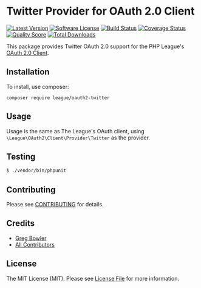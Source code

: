 # Twitter Provider for OAuth 2.0 Client
[![Latest Version](https://img.shields.io/github/release/thephpleague/oauth2-twitter.svg?style=flat-square)](https://github.com/thephpleague/oauth2-twitter/releases)
[![Software License](https://img.shields.io/badge/license-MIT-brightgreen.svg?style=flat-square)](LICENSE.md)
[![Build Status](https://img.shields.io/travis/thephpleague/oauth2-twitter/master.svg?style=flat-square)](https://travis-ci.org/thephpleague/oauth2-twitter)
[![Coverage Status](https://img.shields.io/scrutinizer/coverage/g/thephpleague/oauth2-twitter.svg?style=flat-square)](https://scrutinizer-ci.com/g/thephpleague/oauth2-twitter/code-structure)
[![Quality Score](https://img.shields.io/scrutinizer/g/thephpleague/oauth2-twitter.svg?style=flat-square)](https://scrutinizer-ci.com/g/thephpleague/oauth2-twitter)
[![Total Downloads](https://img.shields.io/packagist/dt/league/oauth2-twitter.svg?style=flat-square)](https://packagist.org/packages/league/oauth2-twitter)

This package provides Twitter OAuth 2.0 support for the PHP League's [OAuth 2.0 Client](https://github.com/thephpleague/oauth2-client).

## Installation

To install, use composer:

```
composer require league/oauth2-twitter
```

## Usage

Usage is the same as The League's OAuth client, using `\League\OAuth2\Client\Provider\Twitter` as the provider.

<!--

    ### Authorization Code Flow

    ```php
    $provider = new League\OAuth2\Client\Provider\Twitter([
        'clientId'          => '{twitter-client-id}',
        'clientSecret'      => '{twitter-client-secret}',
        'redirectUri'       => 'https://example.com/callback-url',
    ]);

    if (!isset($_GET['code'])) {

        // If we don't have an authorization code then get one
        $authUrl = $provider->getAuthorizationUrl();
        $_SESSION['oauth2state'] = $provider->getState();
        header('Location: '.$authUrl);
        exit;

    // Check given state against previously stored one to mitigate CSRF attack
    } elseif (empty($_GET['state']) || ($_GET['state'] !== $_SESSION['oauth2state'])) {

        unset($_SESSION['oauth2state']);
        exit('Invalid state');

    } else {

        // Try to get an access token (using the authorization code grant)
        $token = $provider->getAccessToken('authorization_code', [
            'code' => $_GET['code']
        ]);

        // Optional: Now you have a token you can look up a users profile data
        try {

            // We got an access token, let's now get the user's details
            $user = $provider->getResourceOwner($token);

            // Use these details to create a new profile
            printf('Hello %s!', $user->getNickname());

        } catch (Exception $e) {

            // Failed to get user details
            exit('Oh dear...');
        }

        // Use this to interact with an API on the users behalf
        echo $token->getToken();
    }
    ```

    ### Managing Scopes

    When creating your Github authorization URL, you can specify the state and scopes your application may authorize.

    ```php
    $options = [
        'state' => 'OPTIONAL_CUSTOM_CONFIGURED_STATE',
        'scope' => ['user','user:email','repo'] // array or string
    ];

    $authorizationUrl = $provider->getAuthorizationUrl($options);
    ```
    If neither are defined, the provider will utilize internal defaults.

    At the time of authoring this documentation, the [following scopes are available](https://developer.github.com/v3/oauth/#scopes).

    - user
    - user:email
    - user:follow
    - public_repo
    - repo
    - repo_deployment
    - repo:status
    - delete_repo
    - notifications
    - gist
    - read:repo_hook
    - write:repo_hook
    - admin:repo_hook
    - admin:org_hook
    - read:org
    - write:org
    - admin:org
    - read:public_key
    - write:public_key
    - admin:public_key

-->

## Testing

``` bash
$ ./vendor/bin/phpunit
```

## Contributing

Please see [CONTRIBUTING](https://github.com/thephpleague/oauth2-twitter/blob/master/CONTRIBUTING.md) for details.


## Credits

- [Greg Bowler](https://github.com/g105b)
- [All Contributors](https://github.com/thephpleague/oauth2-twitter/contributors)


## License

The MIT License (MIT). Please see [License File](https://github.com/thephpleague/oauth2-twitter/blob/master/LICENSE) for more information.
